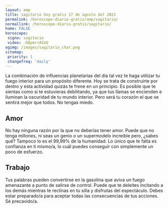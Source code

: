 ```yaml
---
layout: amp
title: sagitario hoy gratis 17 de agosto del 2021 
permalink: /horoscopo-diario-gratis/amp/sagitario/
normallink: /horoscopo-diario-gratis/sagitario/
home: FALSE
horoscopo:
 signo: sagitario
 video: -DQpmrrAIeU
ogimg: /images/sagitario_char.png
sitemap:
 priority: 1
 changefreq: 'daily'
---
```



La combinación de influencias planetarias del día tal vez te haga utilizar tu fuego interior para un propósito diferente. Hoy se trata de construirte por dentro y esta actividad quizás te frene en un principio. Es posible que te sientas como si te estuvieras debilitando, ya que tus llamas se encienden e iluminan la oscuridad de tu mundo interior. Pero será tu corazón el que se sentirá mejor que todos. No tengas miedo.

## Amor

No hay ninguna razón por la que no deberías tener amor. Puede que no tenga millones, ni seas un genio o un supermodelo increíble pero, ¿sabes qué? Tampoco lo es el 99,99% de la humanidad. Lo único que te falta es confianza en ti mismo/a, lo cuál puedes conseguir con simplemente un poco de esfuerzo.

## Trabajo

Tus palabras pueden convertirse en la gasolina que aviva un fuego amenazante a punto de salirse de control. Puede que te deleites incitando a los demás mientras te reclinas en tu silla y disfrutas del espectáculo. Debes estar preparado/a para aceptar todas las consecuencias de tus acciones. Sé precavido/a.